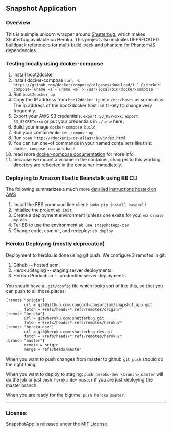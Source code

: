 ## Snapshot Application

### Overview

This is a simple unicorn wrapper around [Shutterbug](https://github.com/concord-consortium/shutterbug), which makes Shutterbug available on Heroku.  This project also includes DEPRECATED buildpack references for [multi-build-pack](https://github.com/ddollar/heroku-buildpack-multi.git) and [phantom](https://github.com/stomita/heroku-buildpack-phantomjs) for [PhantomJS](http://phantomjs.org/) dependencies.

### Testing locally using docker-compose ###

1. Install [boot2docker](https://github.com/boot2docker/osx-installer/releases)
2. Install docker-compose ``curl -L https://github.com/docker/compose/releases/download/1.1.0/docker-compose-`uname -s`-`uname -m` > /usr/local/bin/docker-compose``
3. Run `boot2docker up`
4. Copy the IP address from `boot2docker ip` into `/etc/hosts` as some alias.  The ip address of the boot2docker host isn't likely to change very frequently.
5. Export your AWS S3 credentials. `export S3_KEY=xxx`, `export S3_SECRET=xxx` or put your credentials in `./.env` here.
6. Build your image `docker-compose build`
7. Run your container `docker-compose up`
8. Run `open http://<dockerip-or-alias>:80/index.html`
9. You can run one-of commands in your named containers like this: `docker-compose run web bash`
10. read more [docker-compose documentation](https://docs.docker.com/compose/) for more info.
11. because we mount a volume in the container, changes to this working directory are reflected in the container immediately.


### Deploying to Amazon Elastic Beanstalk using EB CLI ###

The following summarizes a much more [detailed instructions hosted on AWS](https://docs.aws.amazon.com/elasticbeanstalk/latest/dg/eb-cli3-getting-set-up.html)

1. Install the EBS command line client: `sudo pip install awsebcli`
2. Initialize the project `eb init`
3. Create a deployment environment (unless one exists for you) `eb create my-dev`
4. Tell EB to use the environment `eb use snapshotApp-dev`
5. Change code, commit, and redeploy: `eb deploy`


### Heroku Deploying (mostly deprecated)

Deployment to heroku is done using git push.  We configure 3 remotes in git:

1. Github -- hosted scm.
1. Heroku Staging  -- staging server deployments.
1. Heroku Production -- production server deployments.

You should have a `.git/config` file which looks sort of like this, so that you can push to all those places:

    [remote "origin"]
            url = git@github.com:concord-consortium/snapshot_app.git
            fetch = +refs/heads/*:refs/remotes/origin/*
    [remote "heroku"]
            url = git@heroku.com:shutterbug.git
            fetch = +refs/heads/*:refs/remotes/heroku/*
    [remote "heroku-dev"]
            url = git@heroku.com:shutterbug-dev.git
            fetch = +refs/heads/*:refs/remotes/heroku/*
    [branch "master"]
            remote = origin
            merge = refs/heads/master

When you want to push changes from master to github `git push` should do the right thing.

When you want to deploy to staging: `push heroku-dev <branch>:master` will do the job
or just `push heroku-dev master` if you are just deploying the master branch.

When you are ready for the bigtime: `push heroku master`.

----

### License: ###

SnapshotApp is released under the [MIT License.](LICENSE.md)
